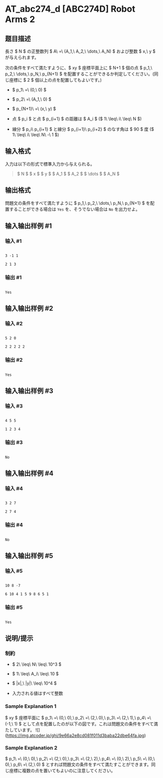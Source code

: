 # AT_abc274_d [ABC274D] Robot Arms 2

## 题目描述

[problemUrl]: https://atcoder.jp/contests/abc274/tasks/abc274_d

長さ $ N $ の正整数列 $ A\ =\ (A_1,\ A_2,\ \dots,\ A_N) $ および整数 $ x,\ y $ が与えられます。  
次の条件をすべて満たすように、$ xy $ 座標平面上に $ N+1 $ 個の点 $ p_1,\ p_2,\ \dots,\ p_N,\ p_{N+1} $ を配置することができるか判定してください。(同じ座標に $ 2 $ 個以上の点を配置してもよいです。)

- $ p_1\ =\ (0,\ 0) $
- $ p_2\ =\ (A_1,\ 0) $
- $ p_{N+1}\ =\ (x,\ y) $
- 点 $ p_i $ と点 $ p_{i+1} $ の距離は $ A_i $ ($ 1\ \leq\ i\ \leq\ N $)
- 線分 $ p_i\ p_{i+1} $ と線分 $ p_{i+1}\ p_{i+2} $ のなす角は $ 90 $ 度 ($ 1\ \leq\ i\ \leq\ N\ -\ 1 $)

## 输入格式

入力は以下の形式で標準入力から与えられる。

> $ N $ $ x $ $ y $ $ A_1 $ $ A_2 $ $ \dots $ $ A_N $

## 输出格式

問題文の条件をすべて満たすように $ p_1,\ p_2,\ \dots,\ p_N,\ p_{N+1} $ を配置することができる場合は `Yes` を、そうでない場合は `No` を出力せよ。

## 输入输出样例 #1

### 输入 #1

```
3 -1 1
2 1 3
```

### 输出 #1

```
Yes
```

## 输入输出样例 #2

### 输入 #2

```
5 2 0
2 2 2 2 2
```

### 输出 #2

```
Yes
```

## 输入输出样例 #3

### 输入 #3

```
4 5 5
1 2 3 4
```

### 输出 #3

```
No
```

## 输入输出样例 #4

### 输入 #4

```
3 2 7
2 7 4
```

### 输出 #4

```
No
```

## 输入输出样例 #5

### 输入 #5

```
10 8 -7
6 10 4 1 5 9 8 6 5 1
```

### 输出 #5

```
Yes
```

## 说明/提示

### 制約

- $ 2\ \leq\ N\ \leq\ 10^3 $
- $ 1\ \leq\ A_i\ \leq\ 10 $
- $ |x|,\ |y|\ \leq\ 10^4 $
- 入力される値はすべて整数

### Sample Explanation 1

$ xy $ 座標平面に $ p_1\ =\ (0,\ 0),\ p_2\ =\ (2,\ 0),\ p_3\ =\ (2,\ 1),\ p_4\ =\ (-1,\ 1) $ として点を配置したのが以下の図です。これは問題文の条件をすべて満たしています。 !\[\](https://img.atcoder.jp/ghi/9e66a2e8cd081f011d3baba22dbe64fa.jpg)

### Sample Explanation 2

$ p_1\ =\ (0,\ 0),\ p_2\ =\ (2,\ 0),\ p_3\ =\ (2,\ 2),\ p_4\ =\ (0,\ 2),\ p_5\ =\ (0,\ 0),\ p_6\ =\ (2,\ 0) $ とすれば問題文の条件をすべて満たすことができます。同じ座標に複数の点を置いてもよいのに注意してください。